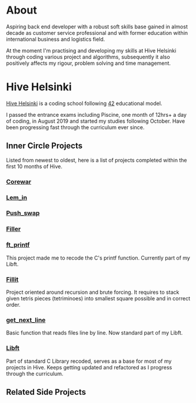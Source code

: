 # About
Aspiring back end developer with a robust soft skills base gained in almost decade as customer service professional and with former education within international business and logistics field.

At the moment I'm practising and developing my skills at Hive Helsinki through coding various project and algorithms, subsequently it also positively affects my rigour, problem solving and time management.

# Hive Helsinki

[Hive Helsinki](https://www.hive.fi/en/) is a coding school following [42](https://en.wikipedia.org/wiki/42_(school)) educational model.

I passed the entrance exams including Piscine, one month of 12hrs+ a day of coding, in August 2019 and started my studies following October. Have been progressing fast through the curriculum ever since.

## Inner Circle Projects

Listed from newest to oldest, here is a list of projects completed within the first 10 months of Hive.

### [Corewar](https://github.com/jiricodes/corewar)

### [Lem_in](https://github.com/jiricodes/lem_in)

### [Push_swap](https://github.com/jiricodes/push_swap)

### [Filler](https://github.com/jiricodes/42_filler)

### [ft_printf](https://github.com/jiricodes/Libft)
This project made me to recode the C's printf function. Currently part of my Libft.

### [Fillit](https://github.com/jiricodes/fillit)
Project oriented around recursion and brute forcing. It requires to stack given tetris pieces (tetriminoes) into smallest square possible and in correct order.

### [get_next_line](https://github.com/jiricodes/Libft)
Basic function that reads files line by line. Now standard part of my Libft.

### [Libft](https://github.com/jiricodes/Libft)
Part of standard C Library recoded, serves as a base for most of my projects in Hive. Keeps getting updated and refactored as I progress through the curriculum.

## Related Side Projects





<!--
**jiricodes/jiricodes** is a ✨ _special_ ✨ repository because its `README.md` (this file) appears on your GitHub profile.

Here are some ideas to get you started:

- 🔭 I’m currently working on ...
- 🌱 I’m currently learning ...
- 👯 I’m looking to collaborate on ...
- 🤔 I’m looking for help with ...
- 💬 Ask me about ...
- 📫 How to reach me: ...
- 😄 Pronouns: ...
- ⚡ Fun fact: ...
-->
